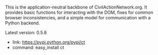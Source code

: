This is the application-neutral backbone of CivilActionNetwork.org. It provides basic functions for interacting with the DOM, fixes for common browser inconsistencies, and a simple model for communication with a Python backend.

Latest version: 0.5.8
 - link: https://pypi.python.org/pypi/ct
 - command: easy_install ct